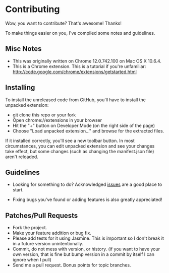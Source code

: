 Contributing
============

Wow, you want to contribute?  That's awesome!  Thanks!

To make things easier on you, I've compiled some notes and guidelines.

Misc Notes
----------

* This was originally written on Chrome 12.0.742.100 on Mac OS X 10.6.4.
* This is a Chrome extension.  This is a tutorial if you're unfamiliar:  http://code.google.com/chrome/extensions/getstarted.html

Installing
----------

To install the unreleased code from GitHub, you'll have to install the unpacked extension:

* git clone this repo or your fork
* Open chrome://extensions in your browser
* Hit the "+" button on Developer Mode (on the right side of the page)
* Choose "Load unpacked extension..." and browse for the extracted files.

If it installed correctly, you'll see a new toolbar button.  In most circumstances, you can edit unpacked extension and see your changes take effect, but some changes (such as changing the manifest.json file) aren't reloaded.

Guidelines
----------

* Looking for something to do?  Acknowledged [issues][iss] are a good place to start.
* Fixing bugs you've found or adding features is also greatly appreciated!

  [iss]: https://github.com/benjaminoakes/TabCarousel/issues

Patches/Pull Requests
---------------------
 
* Fork the project.
* Make your feature addition or bug fix.
* Please add tests for it using Jasmine. This is important so I don't break it in a future version unintentionally.
* Commit, do not mess with version, or history.  (if you want to have your own version, that is fine but bump version in a commit by itself I can ignore when I pull)
* Send me a pull request. Bonus points for topic branches.
